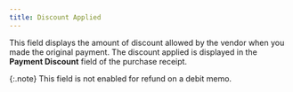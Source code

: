```yaml
---
title: Discount Applied
---
```



This field displays the amount of discount allowed by the vendor when  you made the original payment. The discount applied is displayed in the  **Payment Discount** field of the  purchase receipt.


{:.note}
This field is not enabled for refund on a debit memo.
